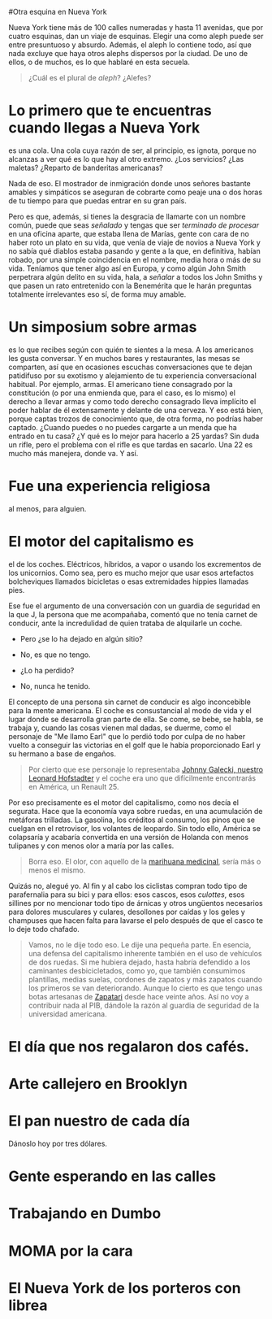 #Otra esquina en Nueva York

Nueva York tiene más de 100 calles numeradas y hasta 11 avenidas, que por cuatro esquinas, dan un viaje de esquinas. Elegir una como aleph puede ser entre presuntuoso y absurdo. Además, el aleph lo contiene todo, así que nada excluye que haya otros alephs dispersos por la ciudad. De uno de ellos, o de muchos, es lo que hablaré en esta secuela.

>¿Cuál es el plural de *aleph*? ¿Alefes? 

# Lo primero que te encuentras cuando llegas a Nueva York

es una cola. Una cola cuya razón de ser, al principio, es ignota, porque no alcanzas a ver qué es lo que hay al otro extremo. ¿Los servicios? ¿Las maletas? ¿Reparto de banderitas americanas?

Nada de eso. El mostrador de inmigración donde unos señores bastante amables y simpáticos se aseguran de cobrarte como peaje una o dos horas de tu tiempo para que puedas entrar en su gran país.

Pero es que, además, si tienes la desgracia de llamarte con un nombre común, puede que seas *señalado* y tengas que ser *terminado de procesar* en una oficina aparte, que estaba llena de Marías, gente con cara de no haber roto un plato en su vida, que venía de viaje de novios a Nueva York y no sabía qué diablos estaba pasando y gente a la que, en definitiva, habían robado, por una simple coincidencia en el nombre, media hora o más de su vida. Teníamos que tener algo así en Europa, y como algún John Smith perpetrara algún delito en su vida, hala, a *señalar* a todos los John Smiths y que pasen un rato entretenido con la Benemérita que le harán preguntas totalmente irrelevantes eso sí, de forma muy amable. 

# Un simposium sobre armas 

es lo que recibes según con quién te sientes a la mesa. A los americanos les gusta conversar. Y en muchos bares y restaurantes, las mesas se comparten, así que en ocasiones escuchas conversaciones que te dejan patidifuso por su exotismo y alejamiento de tu experiencia conversacional habitual. Por ejemplo, armas. El americano tiene consagrado por la constitución (o por una enmienda que, para el caso, es lo mismo) el derecho a llevar armas y como todo derecho consagrado lleva implícito el poder hablar de él extensamente y delante de una cerveza. Y eso está bien, porque captas trozos de conocimiento que, de otra forma, no podrías haber captado. ¿Cuando puedes o no puedes cargarte a un menda que ha entrado en tu casa? ¿Y qué es lo mejor para hacerlo a 25 yardas? Sin duda un rifle, pero el problema con el rifle es que tardas en sacarlo. Una 22 es mucho más manejera, donde va. Y así.

# Fue una experiencia religiosa

al menos, para alguien.


# El motor del capitalismo es

el de los coches. Eléctricos, híbridos, a vapor o usando los excrementos de los unicornios. Como sea, pero es mucho mejor que usar esos artefactos bolcheviques llamados bicicletas o esas extremidades hippies llamadas pies.

Ese fue el argumento de una conversación con un guardia de seguridad en la que J, la persona que me acompañaba, comentó que no tenía carnet de conducir, ante la incredulidad de quien trataba de alquilarle un coche.

- Pero ¿se lo ha dejado en algún sitio?

- No, es que no tengo.

- ¿Lo ha perdido?

- No, nunca he tenido.

El concepto de una persona sin carnet de conducir es algo inconcebible para la mente americana. El coche es consustancial al modo de vida y el lugar donde se desarrolla gran parte de ella. Se come, se bebe, se habla, se trabaja y, cuando las cosas vienen mal dadas, se duerme, como el personaje de "Me llamo Earl" que lo perdió todo por culpa de no haber vuelto a conseguir las victorias en el golf que le había proporcionado Earl y su hermano a base de engaños.

>Por cierto que ese personaje lo representaba [Johnny Galecki, nuestro Leonard Hofstadter](http://es.wikipedia.org/wiki/Johnny_Galecki) y el coche era uno que difícilmente encontrarás en América, un Renault 25.

Por eso precisamente es el motor del capitalismo, como nos decía el segurata. Hace que la economía vaya sobre ruedas, en una acumulación de metáforas trilladas. La gasolina, los créditos al consumo, los pinos que se cuelgan en el retrovisor, los volantes de leopardo. Sin todo ello, América se colapsaría y acabaría convertida en una versión de Holanda con menos tulipanes y con menos olor a maría por las calles.

> Borra eso. El olor, con aquello de la [marihuana medicinal](http://en.wikipedia.org/wiki/Medical_cannabis#Modern), sería más o menos el mismo. 

Quizás no, alegué yo. Al fin y al cabo los ciclistas compran todo tipo de parafernalia para su bici y para ellos: esos cascos, esos *culottes*, esos sillines por no mencionar todo tipo de árnicas y otros ungüentos necesarios para dolores musculares y culares, desollones por caídas y los geles y champuses que hacen falta para lavarse el pelo después de que el casco te lo deje todo chafado.

> Vamos, no le dije todo eso. Le dije una pequeña parte. En esencia, una defensa del capitalismo inherente también en el uso de vehículos de dos ruedas. Si me hubiera dejado, hasta habría defendido a los caminantes desbicicletados, como yo, que también consumimos plantillas, medias suelas, cordones de zapatos y más zapatos cuando los primeros se van deteriorando. Aunque lo cierto es que tengo unas botas artesanas de [Zapatari](http://zapatari.eu) desde hace veinte años. Así no voy a contribuir nada al PIB, dándole la razón al guardia de seguridad de la universidad americana. 


# El día que nos regalaron dos cafés.

# Arte callejero en Brooklyn

# El pan nuestro de cada día

Dánoslo hoy por tres dólares. 

# Gente esperando en las calles

# Trabajando en Dumbo

# MOMA por la cara

# El Nueva York de los porteros con librea
